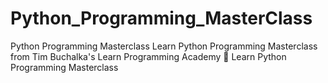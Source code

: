 # Python_Programming_MasterClass
Python Programming Masterclass
Learn Python Programming Masterclass from Tim Buchalka's Learn Programming Academy 🔗 Learn Python Programming Masterclass
